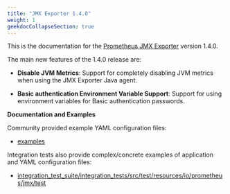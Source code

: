 ```yaml
---
title: "JMX Exporter 1.4.0"
weight: 1
geekdocCollapseSection: true
---
```


This is the documentation for the [Prometheus JMX Exporter](https://github.com/prometheus/jmx_exporter) version 1.4.0.

The main new features of the 1.4.0 release are:

* **Disable JVM Metrics**: Support for completely disabling JVM metrics when using the JMX Exporter Java agent.

* **Basic authentication Environment Variable Support**: Support for using environment variables for Basic authentication passwords.

**Documentation and Examples**

Community provided example YAML configuration files:

- [examples](https://github.com/prometheus/jmx_exporter/tree/main/examples)

Integration tests also provide complex/concrete examples of application and YAML configuration files:

- [integration_test_suite/integration_tests/src/test/resources/io/prometheus/jmx/test](https://github.com/prometheus/jmx_exporter/tree/main/integration_test_suite/integration_tests/src/test/resources/io/prometheus/jmx/test)
